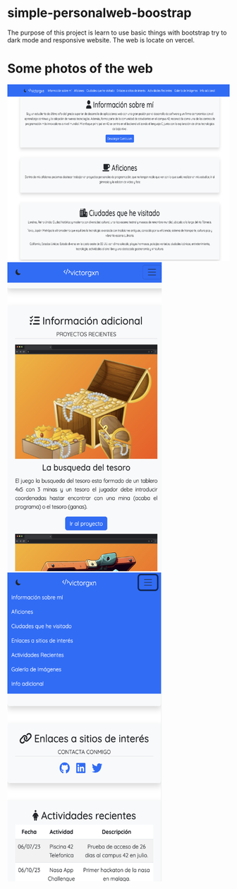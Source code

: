 # simple-personalweb-boostrap
The purpose of this project is learn to use basic things with bootstrap try to dark mode and responsive website. The web is locate on vercel.

#  Some photos of the web

<img src="src/readme/Screenshot 2023-10-29 at 22.00.24.png" width="600" height="400" alt="Foto normal">
<img src="src/readme/Screenshot 2023-10-29 at 22.00.46.png" width="350" height="700" alt="Foto movil ">
<img src="src/readme/Screenshot 2023-10-29 at 22.01.10.png"  width="350" height="700" alt="Foto movil " alt="Foto movil nav 1">


